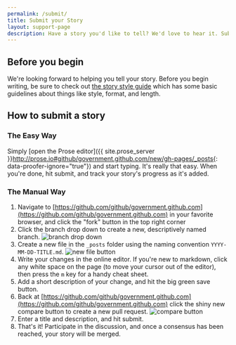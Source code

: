 ```yaml
---
permalink: /submit/
title: Submit your Story
layout: support-page
description: Have a story you'd like to tell? We'd love to hear it. Submitting a story is easy. If you run into any trouble, <a href='https://github.com/github/government.github.com/issues/new' data-proofer-ignore='true' class='read-more'>we're here to help</a>.
---
```


## Before you begin

We're looking forward to helping you tell your story. Before you begin writing, be sure to check out [the story style guide](http://government.github.com/submit/style-guide/) which has some basic guidelines about things like style, format, and length.

## How to submit a story

### The Easy Way

Simply [open the Prose editor]({{ site.prose_server }}http://prose.io#github/government.github.com/new/gh-pages/_posts{: data-proofer-ignore="true"}) and start typing. It's really that easy. When you're done, hit submit, and track your story's progress as it's added.

### The Manual Way

1. Navigate to [https://github.com/github/government.github.com](https://github.com/github/government.github.com) in your favorite browser, and click the "fork" button in the top right corner
2. Click the branch drop down to create a new, descriptively named branch. ![branch drop down](/assets/img/submit-branch-drop-down.png)
3. Create a new file in the `_posts` folder using the naming convention `YYYY-MM-DD-TITLE.md`. ![new file button](/assets/img/submit-new-file.png)
4. Write your changes in the online editor. If you're new to markdown, click any white space on the page (to move your cursor out of the editor), then press the `m` key for a handy cheat sheet.
5. Add a short description of your change, and hit the big green save button.
6. Back at [https://github.com/github/government.github.com](https://github.com/github/government.github.com) click the shiny new compare button to create a new pull request. ![compare button](/assets/img/submit-compare.png)
7. Enter a title and description, and hit submit.
8. That's it! Participate in the discussion, and once a consensus has been reached, your story will be merged.
